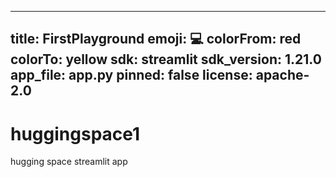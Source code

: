 -----
title: FirstPlayground
emoji: 💻
colorFrom: red
colorTo: yellow
sdk: streamlit
sdk_version: 1.21.0
app_file: app.py
pinned: false
license: apache-2.0
-----

# huggingspace1
hugging space streamlit app
